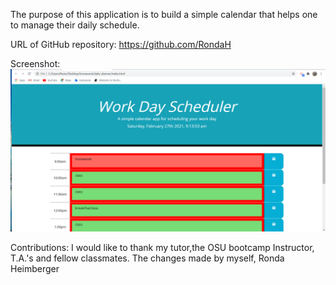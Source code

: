 The purpose of this application is to build a simple calendar that helps one to manage their daily schedule. 

URL of GitHub repository:
https://github.com/RondaH

Screenshot: ![screenshot](./assets/screenshot.png)

Contributions: I would like to thank my tutor,the OSU bootcamp Instructor, T.A.'s and fellow classmates. The changes made by myself, Ronda Heimberger